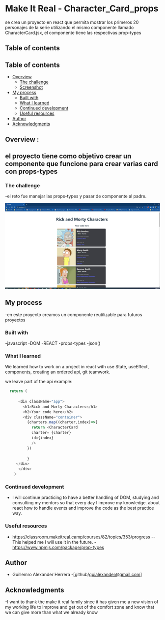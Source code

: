 # Make It Real - Character_Card_props


se crea un proyecto en react que permita mostrar los primeros 20 personajes de la serie utilizando el mismo componente llamado CharacterCard.jsx, el componente tiene las respectivas prop-types
## Table of contents

## Table of contents

- [Overview](#overview)
  - [The challenge](#the-challenge)
  - [Screenshot](#screenshot)
- [My process](#my-process)
  - [Built with](#built-with)
  - [What I learned](#what-i-learned)
  - [Continued development](#continued-development)
  - [Useful resources](#useful-resources)
- [Author](#author)
- [Acknowledgments](#acknowledgments)


## Overview :
el proyecto tiene como objetivo crear un componente que funcione para crear varias card con props-types
-

### The challenge
-el reto fue manejar las props-types y pasar de componente al padre.


![](./src/assets/Screenshot_1.jpg)



## My process

-en este proyecto creamos un componente reutilizable para futuros proyectos 

### Built with

-javascript
-DOM
-REACT
-props-types
-json()

### What I learned



We learned how to work on a project in react with use State, useEffect, components, creating an ordered api, git teamwork.

we leave part of the api example:

```js
  return (
  
      <div className="app">
        <h1>Rick and Morty Characters</h1>
        <h2>Your code here</h2>  
        <div className="container">
          {charters.map((charter,index)=>{
            return <CharacterCard
            charter= {charter}
            id={index}
            />
          })

          }
     </div>
      </div>
    )

```

### Continued development
- I will continue practicing to have a better handling of DOM, studying and consulting my mentors so that every day I improve my knowledge. about react how to handle events and improve the code as the best practice way.

 ### Useful resources
- https://classroom.makeitreal.camp/courses/82/topics/353/progress -- This helped me I will use it in the future.
-https://www.npmjs.com/package/prop-types

## Author


- Guillemro Alexander Herrera
-[github/guialexander@gmail.com]

## Acknowledgments

-I want to thank the make it real family since it has given me a new vision of my working life to improve and get out of the comfort zone and know that we can give more than what we already know
